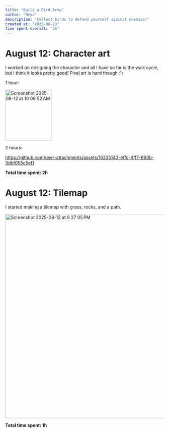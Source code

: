 ```yaml
---
title: "Build a Bird Army"
author: "Neya"
description: "Collect birds to defend yourself against enemies!"
created at: "2025-08-13"
time spent overall: "3h"
---
```


# August 12: Character art
I worked on designing the character and all I have so far is the walk cycle, but I think it looks pretty good! Pixel art is hard though :')

1 hour:

<img width="147" height="161" alt="Screenshot 2025-08-12 at 10 09 52 AM" src="https://github.com/user-attachments/assets/59dddcf4-b1f9-473a-bc95-9102031af550" />

2 hours:

https://github.com/user-attachments/assets/16235143-effc-4ff7-860b-3dbf055c5ef1

**Total time spent: 2h**

# August 12: Tilemap
I started making a tilemap with grass, rocks, and a path.

<img width="873" height="647" alt="Screenshot 2025-08-12 at 9 27 05 PM" src="https://github.com/user-attachments/assets/cfad6df4-d0e4-4eda-a4e8-c83453072c83" />

**Total time spent: 1h**
